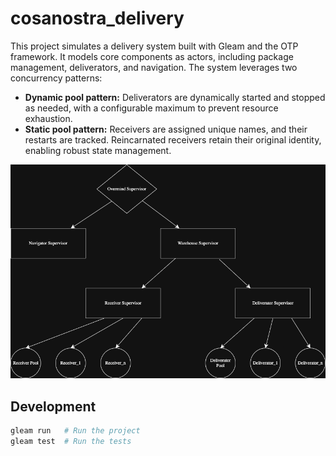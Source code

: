 # cosanostra_delivery

This project simulates a delivery system built with Gleam and the OTP framework. It models core components as actors, including package management, deliverators, and navigation. The system leverages two concurrency patterns:

- **Dynamic pool pattern:** Deliverators are dynamically started and stopped as needed, with a configurable maximum to prevent resource exhaustion.
- **Static pool pattern:** Receivers are assigned unique names, and their restarts are tracked. Reincarnated receivers retain their original identity, enabling robust state management.

![Supervision Tree](src/assets/cosanostra-supervision-treedrawio.png)



## Development

```sh
gleam run   # Run the project
gleam test  # Run the tests
```
